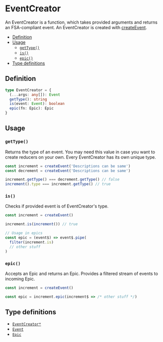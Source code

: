 # EventCreator

An EventCreator is a function, which takes provided arguments and returns an FSA-compliant event. An EventCreator is created with [createEvent](/api/createEvent.html).

<!-- START doctoc generated TOC please keep comment here to allow auto update -->
<!-- DON'T EDIT THIS SECTION, INSTEAD RE-RUN doctoc TO UPDATE -->


- [Definition](#definition)
- [Usage](#usage)
  - [`getType()`](#gettype)
  - [`is()`](#is)
  - [`epic()`](#epic)
- [Type definitions](#type-definitions)

<!-- END doctoc generated TOC please keep comment here to allow auto update -->

## Definition

```typescript
type EventCreator = {
  (...args: any[]): Event  
  getType(): string
  is(event: Event): boolean
  epic(fn: Epic): Epic
}
```

## Usage

### `getType()`

Returns the type of an event. You may need this value in case you want to create reducers on your own. Every EventCreator has its own unique type.

```js
const increment = createEvent('Descriptions can be same')
const decrement = createEvent('Descriptions can be same')

increment.getType() === decrement.getType() // false
increment().type === increment.getType() // true
```

### `is()`

Checks if provided event is of EventCreator's type.

```javascript
const increment = createEvent()

increment.is(increment()) // true

// Usage in epics
const epic = (event$) => event$.pipe(
  filter(increment.is)
  // other stuff
)
```

### `epic()`

Accepts an Epic and returns an Epic. Provides a filtered stream of events to incoming Epic.

```js
const increment = createEvent()

const epic = increment.epic(increment$ => /* other stuff */)
```

## Type definitions

* [`EventCreator*`](/types.html#eventcreator0)
* [`Event`](/types.html#event)
* [`Epic`](/types.html#epic)